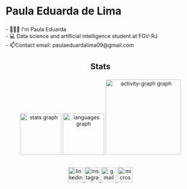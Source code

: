 <h1 align="left">Paula Eduarda de Lima</h1>

###

<p align="left">- 🙋🏽‍♀️ I'm Paula Eduarda<br>- 💻 Data science and artificial intelligence student at FGV-RJ <br>- 📫Contact email:  paulaeduardalima09@gmail.com</p>

###

<h2 align="center">Stats</h2>

###

<div align="center">
  <img src="https://github-readme-stats.vercel.app/api?username=PAULA-123&hide_title=false&hide_rank=false&show_icons=true&include_all_commits=true&count_private=true&disable_animations=false&theme=synthwave&locale=en&hide_border=false&order=1" height="110" alt="stats graph"  />
  <img src="https://github-readme-stats.vercel.app/api/top-langs?username=PAULA-123&locale=en&hide_title=false&layout=compact&card_width=320&langs_count=5&theme=synthwave&hide_border=false&order=2" height="110" alt="languages graph"  />
  <img src="https://github-readme-activity-graph.vercel.app/graph?username=PAULA-123&radius=16&theme=nord&area=true&order=5&hide_border=false&hide_title=false&line=9932CC&point=9932CC&area_color=9932CC&bg_color=2B213A&title_color=DD6387&color=8C8C8C" height="200" alt="activity-graph graph"  />
</div>

###

<h2 align="left"></h2>

###

<div align="center">
  <a href="https://www.linkedin.com/in/paula-eduarda-de-lima-7757062ba/" target="_blank">
    <img src="https://img.shields.io/static/v1?message=LinkedIn&logo=linkedin&label=&color=0077B5&logoColor=white&labelColor=&style=for-the-badge" height="40" alt="linkedin logo"  />
  </a>
  <a href="https://www.instagram.com/paulaeduardalima09/" target="_blank">
    <img src="https://img.shields.io/static/v1?message=Instagram&logo=instagram&label=&color=E4405F&logoColor=white&labelColor=&style=for-the-badge" height="40" alt="instagram logo"  />
  </a>
  <a href="paulaeduardalima09@gmail.com" target="_blank">
    <img src="https://img.shields.io/static/v1?message=Gmail&logo=gmail&label=&color=D14836&logoColor=white&labelColor=&style=for-the-badge" height="40" alt="gmail logo"  />
  </a>
  <a href="b51097@fgv.edu.br" target="_blank">
    <img src="https://img.shields.io/static/v1?message=Outlook&logo=microsoft-outlook&label=&color=0078D4&logoColor=white&labelColor=&style=for-the-badge" height="40" alt="microsoft-outlook logo"  />
  </a>
</div>

###
